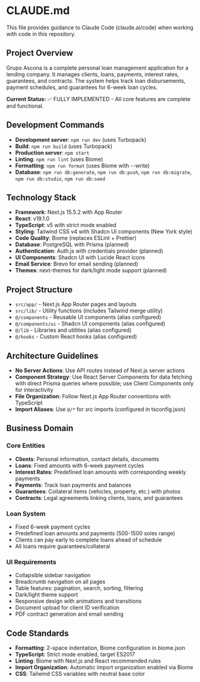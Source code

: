# CLAUDE.md

This file provides guidance to Claude Code (claude.ai/code) when working with code in this repository.

## Project Overview

Grupo Ascona is a complete personal loan management application for a lending company. It manages clients, loans, payments, interest rates, guarantees, and contracts. The system helps track loan disbursements, payment schedules, and guarantees for 6-week loan cycles.

**Current Status:** ✅ FULLY IMPLEMENTED - All core features are complete and functional.

## Development Commands

- **Development server**: `npm run dev` (uses Turbopack)
- **Build**: `npm run build` (uses Turbopack)
- **Production server**: `npm start`
- **Linting**: `npm run lint` (uses Biome)
- **Formatting**: `npm run format` (uses Biome with --write)
- **Database**: `npm run db:generate`, `npm run db:push`, `npm run db:migrate`, `npm run db:studio`, `npm run db:seed`

## Technology Stack

- **Framework**: Next.js 15.5.2 with App Router
- **React**: v19.1.0
- **TypeScript**: v5 with strict mode enabled
- **Styling**: Tailwind CSS v4 with Shadcn UI components (New York style)
- **Code Quality**: Biome (replaces ESLint + Prettier)
- **Database**: PostgreSQL with Prisma (planned)
- **Authentication**: Auth.js with credentials provider (planned)
- **UI Components**: Shadcn UI with Lucide React icons
- **Email Service**: Brevo for email sending (planned)
- **Themes**: next-themes for dark/light mode support (planned)

## Project Structure

- `src/app/` - Next.js App Router pages and layouts
- `src/lib/` - Utility functions (includes Tailwind merge utility)
- `@/components` - Reusable UI components (alias configured)
- `@/components/ui` - Shadcn UI components (alias configured)
- `@/lib` - Libraries and utilities (alias configured)
- `@/hooks` - Custom React hooks (alias configured)

## Architecture Guidelines

- **No Server Actions**: Use API routes instead of Next.js server actions
- **Component Strategy**: Use React Server Components for data fetching with direct Prisma queries where possible; use Client Components only for interactivity
- **File Organization**: Follow Next.js App Router conventions with TypeScript
- **Import Aliases**: Use `@/*` for src imports (configured in tsconfig.json)

## Business Domain

### Core Entities
- **Clients**: Personal information, contact details, documents
- **Loans**: Fixed amounts with 6-week payment cycles
- **Interest Rates**: Predefined loan amounts with corresponding weekly payments
- **Payments**: Track loan payments and balances
- **Guarantees**: Collateral items (vehicles, property, etc.) with photos
- **Contracts**: Legal agreements linking clients, loans, and guarantees

### Loan System
- Fixed 6-week payment cycles
- Predefined loan amounts and payments (500-1500 soles range)
- Clients can pay early to complete loans ahead of schedule
- All loans require guarantees/collateral

### UI Requirements
- Collapsible sidebar navigation
- Breadcrumb navigation on all pages
- Table features: pagination, search, sorting, filtering
- Dark/light theme support
- Responsive design with animations and transitions
- Document upload for client ID verification
- PDF contract generation and email sending

## Code Standards

- **Formatting**: 2-space indentation, Biome configuration in biome.json
- **TypeScript**: Strict mode enabled, target ES2017
- **Linting**: Biome with Next.js and React recommended rules
- **Import Organization**: Automatic import organization enabled via Biome
- **CSS**: Tailwind CSS variables with neutral base color